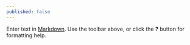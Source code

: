 ```yaml
---
published: false
---
```

Enter text in [Markdown](http://daringfireball.net/projects/markdown/). Use the toolbar above, or click the **?** button for formatting help.
